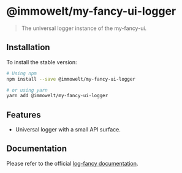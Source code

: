 # @immowelt/my-fancy-ui-logger
> The universal logger instance of the my-fancy-ui.

## Installation
To install the stable version:

```sh
# Using npm
npm install --save @immowelt/my-fancy-ui-logger

# or using yarn
yarn add @immowelt/my-fancy-ui-logger
```

## Features
* Universal logger with a small API surface.

## Documentation
Please refer to the official [log-fancy documentation](https://github.com/Inkdpixels/log-fancy).
